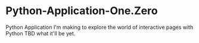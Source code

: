 # Python-Application-One.Zero
Python Application I'm making to explore the world of interactive pages with Python TBD what it'll be yet.

